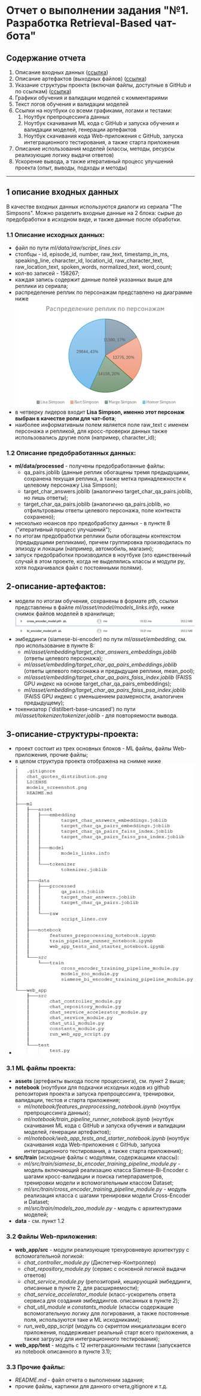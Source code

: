 # Отчет о выполнении задания "№1. Разработка Retrieval-Based чат-бота"

## Содержание отчета

1. Описание входных данных ([ссылка](#1-описание-входных-данных))
2. Описание артефактов (выходных файлов) ([ссылка](#2-описание-артефактов))
3. Указание структуры проекта (включая файлы, доступные в GitHub и по ссылкам) ([ссылка](#3-описание-структуры-проекта))
4. Графики обучения и валидации моделей с комментариями
5. Текст логов обучения и валидации моделей
6. Ссылки на ноутбуки со всеми графиками, логами и тестами:
   1. Ноутбук препроцессинга данных
   2. Ноутбук скачивания ML кода с GitHub и запуска обучения и валидации моделей, генерации артефактов
   3. Ноутбук скачивания кода Web-приложения с GitHub, запуска интеграционного тестирования, а также старта приложения
7. Описание использования моделей (классы, методы, ресурсы реализующие логику выдачи ответов)
8. Ускорение вывода, а также итеративный процесс улучшений проекта (опыт, выводы, подходы и методы)

---

## 1 описание входных данных

В качестве входных данных используются диалоги из сериала "The Simpsons".
Можно разделить входные данные на 2 блока: сырые до предобработки в исходном виде, и также данные после обработки.
### 1.1 Описание исходных данных:
- файл по пути *ml/data/raw/script_lines.csv*
- столбцы - id, episode_id, number, raw_text, timestamp_in_ms, speaking_line, character_id, location_id, raw_character_text, raw_location_text, spoken_words, normalized_text, word_count;
- кол-во записей - 158267;
- каждая запись содержит данные полей указанных выше для реплики из сериала;
- распределение реплик по персонажам представлено на диаграмме ниже
![img.png](chat_quotes_distribution.png)
- в четверку лидеров входит **Lisa Simpson, именно этот персонаж выбран в качестве роли для чат-бота**;
- наиболее информативным полем является поле raw_text с именем персонажа и репликой, для кросс-проверки данных также использовались другие поля (например, character_id);
### 1.2 Описание предобработанных данных:
- **ml/data/processed** - получены предобработанные файлы:
  - qa_pairs.joblib (данные реплик обогащены тремя предыдущими, сохранена текущая реплика, а также метка принадлежности к целевому персонажу Lisa Simpson);
  - target_char_answers.joblib (аналогично target_char_qa_pairs.joblib, но лишь ответы);
  - target_char_qa_pairs.joblib (аналогично qa_pairs.joblib, но отфильтрованы ответы целевого персонажа, поле контекста сохранено);
- несколько нюансов про предобработку данных - в пункте 8 ("итеративный процесс улучшений");
- по итогам предобработки реплики были обогащены контекстом (предыдущими репликами), причем группировка производилась по эпизоду и локации (например, автомобиль, магазин);
- запуск предобработки производился в ноутбуке (это единственный случай в этом проекте, когда не выделялись классы и модули py, хотя подкачивался файл с постоянными полями).
## 2-описание-артефактов:
- модели по итогам обучения, сохранены в формате pth, ссылки представлены в файле *ml/asset/model/models_links.info*, ниже снимок файлов моделей в хранилище;
![img_2.png](models_screenshot.png)
- эмбеддинги (siamese-bi-encoder) по пути *ml/asset/embedding*, см. про использование в пункте 8:
  - *ml/asset/embedding/target_char_answers_embeddings.joblib* (ответы целевого персонажа);
  - *ml/asset/embedding/target_char_qa_pairs_embeddings.joblib* (ответы целевого персонажа и предыдущие реплики, mean_pool);
  - *ml/asset/embedding/target_char_qa_pairs_faiss_index.joblib* (FAISS GPU индекс на основе target_char_qa_pairs_embeddings);
  - *ml/asset/embedding/target_char_qa_pairs_faiss_psa_index.joblib* (FAISS GPU индекс с уменьшением размерности, аналогичен предыдущему);
- токенизатор ('distilbert-base-uncased') по пути *ml/asset/tokenizer/tokenizer.joblib* - для повторяемости вывода.
## 3-описание-структуры-проекта:
- проект состоит из трех основных блоков - ML файлы, файлы Web-приложения, прочие файлы;
- в целом структура проекта отображена на снимке ниже
- ![img.png](project_tree.png)
### 3.1 ML файлы проекта:
- **assets** (артефакты выхода после процессинга), см. пункт 2 выше;
- **notebook** (ноутбуки для подкачки исходных кодов из github репозитория проекта и запуска препроцессинга, тренировки, валидации, тестов и старта приложения;
  - *ml/notebook/features_preprocessing_notebook.ipynb* (ноутбук препроцессинга данных); 
  - *ml/notebook/train_pipeline_runner_notebook.ipynb* (ноутбук скачивания ML кода с GitHub и запуска обучения и валидации моделей, генерации артефактов);  
  - *ml/notebook/web_app_tests_and_starter_notebook.ipynb* (ноутбук скачивания кода Web-приложения с GitHub, запуска интеграционного тестирования, а также старта приложения);
- **src/train** (исходные файлы с модулями, содержащими классы):
  - *ml/src/train/siamese_bi_encoder_training_pipeline_module.py* - модель включающий реализацию класса Siamese-Bi-Encoder с шагами кросс-валидации и поиска гиперпараметров, тренировки модели и вспомогательным классом Dataset;
  - *ml/src/train/cross_encoder_training_pipeline_module.py* - модуль реализация класса с шагами тренировки модели Cross-Encoder и Dataset;
  - *ml/src/train/models_zoo_module.py* - модуль с архитектурами моделей;
- **data** - см. пункт 1.2
### 3.2 Файлы Web-приложения:
- **web_app/src** - модули реализующие трехуровневую архитектуру с вспомогательной логикой:
  - *chat_controller_module.py* (Диспетчер-Контроллер)
  - *chat_repository_module.py* (сервис с основной логикой выдачи ответов)
  - *chat_service_module.py* (репозиторий, кеширующий эмбеддинги, описанные в пункте 2, для расширяемости);
  - *chat_service_accelerator_module* (класс-ускоритель ответа сервиса для создания эмбеддингов. описанных в пункте 2);
  - *chat_util_module* и *constants_module* (классы содержащие вспомогательную логику для логирования, а также постоянные поля, используются таке и ML исходниками);
  - *run_web_app_script* (модуль со скриптом инициализации всего приложения, поддерживает реальный старт всего приложения, а также загрузку для интеграционного тестирования);
- **web_app/test** - модуль с 12 интеграционными тестами (запускается из notebook описанного в пункте 3.1);
### 3.3 Прочие файлы:
- *README.md* - файл отчета о выполнении задания;
- прочие файлы, картинки для данного отчета,gitignore и т.д.